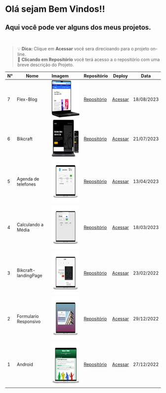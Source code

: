 # Olá sejam Bem Vindos!!
 ## Aqui você pode ver alguns dos meus projetos.
<br>

> :bulb: **Dica:** Clique em **Acessar** você sera direcioando para o projeto on-line. <br>
 >:construction: **Clicando em Repositório** você terá acesso a o repositório com uma breve descrição do Projeto.


N°|Nome|Imagem|Repositório|Deploy|Data|
|--|----|:-|:-----------|--------------|:---:|
7|Flex-Blog|<img src="https://github.com/emmanuelmarcosdeoliveira/meus-projetos-educacionais/blob/main/img/flex-blog.png" width="200" height="120">|[Repositório](https://github.com/emmanuelmarcosdeoliveira/flex-Blog)|[Acessar](https://flex-blog-one.vercel.app/)|18/08/2023|
6|Bikcraft |<img src="https://github.com/emmanuelmarcosdeoliveira/meus-projetos-educacionais/blob/main/img/bik.png" width="200" height="120">|[Repositório](https://github.com/emmanuelmarcosdeoliveira/bikcraft)|[Acessar](https://bikcraft-woad.vercel.app/)|21/07/2023|
5|Agenda de telefones|<img src="https://github.com/emmanuelmarcosdeoliveira/meus-projetos-educacionais/blob/main/img/Agenda.png" width="200" height="140">|[Repositório](https://github.com/emmanuelmarcosdeoliveira/agenda-telefone)|[Acessar](https://agenda-telefone-theta.vercel.app/)|13/04/2023|
4|Calculando a Média|<img src="https://github.com/emmanuelmarcosdeoliveira/meus-projetos-educacionais/blob/main/img/media.png" width="200" height="140">|[Repositório](https://github.com/emmanuelmarcosdeoliveira/calculando-a-media)|[Acessar](https://emmanuel-calculando-a-media.vercel.app/)|18/03/2023|
3|Bikcraft-landingPage|<img src="https://github.com/emmanuelmarcosdeoliveira/meus-projetos-educacionais/blob/main/img/Bikcraft-home.png" width="200" height="140">|[Repositório](https://github.com/emmanuelmarcosdeoliveira/projeto-bikcraft-landing-page)|[Acessar](https://emmanuelmarcosdeoliveira.github.io/projeto-bikcraft-landing-page/)|23/02/2022|
2|Formulario Responsivo|<img src="https://github.com/emmanuelmarcosdeoliveira/meus-projetos-educacionais/blob/main/img/login.png" width="200" height="140">|[Repositório](https://github.com/emmanuelmarcosdeoliveira/projeto-login)|[Acessar](https://projeto-login-liard.vercel.app/)| 29/12/2022|
1|Android|<img src="https://github.com/emmanuelmarcosdeoliveira/meus-projetos-educacionais/blob/main/img/android.png" width="200" height="140">|[Repositório](https://github.com/emmanuelmarcosdeoliveira/projeto-android)|[Acessar](https://projetos-educacionais-ot3b.vercel.app/)|27/12/2022|

<!-- 
## :floppy_disk: Abaixo segue os projetos e sua descrição.

### Média das Notas
PROJETO|SCREENSHOOT
|---------------|:--------: |
|Média das notas|<img src="./img/media notas.gif" width="350" height="180">|
|Tecnologias Utilizadas|DESCRIÇÃO|
|<ul> <li>HTML5</li> <li>CCS3</li><li>JavaScript</li> </ul>|A proposta desse projeto foi criar uma página HTML para calcúlo de médias de notas de diciplinas de estudos|DEPLOY|
|Acesse o projeto|[Calculando a Méida](https://emmanuel-calculando-a-media.vercel.app/)
Acesse o Repositório|https://github.com/emmanuelmarcosdeoliveira/calculando-a-media/tree/main|
---
### Agenda de telefones
PROJETO|SCREENSHOOT
|---------------|:--------: |
|Agenda de Telefones|<img src="https://github.com/emmanuelmarcosdeoliveira/agenda-telefone/blob/develop/images/Agenda%20Telefone.gif" width="350" height="180">|
|Tecnologias Utilizadas|DESCRIÇÃO|
|<ul> <li>HTML5</li> <li>CCS3</li><li>JavaScript</li> </ul>|O intuito desse projeto foi criar uma página para **agenda de telefones**, fazendo o uso da **linguagem JavaScript** para **adição e calculado de total de numeros de telefone.**|DEPLOY|
|Acesse o projeto|[Agenda de Telefones](https://agenda-telefone-theta.vercel.app/)
Acesse o Repositório|https://github.com/emmanuelmarcosdeoliveira/agenda-telefone/tree/main|
---

### Bickcraft
PROJETO|SCREENSHOOT
|---------------|:--------: |
|Projeto Bikcraft|<img src="https://github.com/emmanuelmarcosdeoliveira/projeto-bikcraft/blob/main/img/Bikcraft.gif" width="350" height="180">|
|Tecnologias Utilizadas|DESCRIÇÃO|
|<ul> <li>HTML5</li> <li>CCS3</li> </ul>|Nesse exercício foi criado um página de arquivo base HTML e CSS com o intuito de desenvolver habilidades com CSS flex box e flex grid.|DEPLOY|    |
|Acesse o projeto|[projeto bikcraft](https://emmanuelmarcosdeoliveira.github.io/projeto-bikcraft/)
Acesse o Repositório|https://github.com/emmanuelmarcosdeoliveira/projeto-bikcraft|
---
### Formulário Responsivo
ROJETO|SCREENSHOOT
|---------------|:--------: |
|Formulário Responsivo|<img src="https://github.com/emmanuelmarcosdeoliveira/projeto-login/blob/main/imagens/tela-login.gif" width="350" height="180">|
|Tecnologias Utilizadas|DESCRIÇÃO|
|<ul> <li>HTML5</li> <li>CCS3</li></ul>|Nesse exercício criei uma página com base HTML e CSS e dentro dessa página, foi criado um Formulário que ele se comporta de forma diferente de acordo com o tamanho da tela.|DEPLOY|
|Acesse o projeto|[Formulário Responsivo](https://projeto-login-liard.vercel.app/)
Acesse o Repositório|https://github.com/emmanuelmarcosdeoliveira/calculando-a-media/tree/main|
---
### Android
|PROJETO|SCREENSHOOT
|---------------|:--------: |
|Android|<img src="https://github.com/emmanuelmarcosdeoliveira/projeto-android/blob/main/imagens/Projeto%20-%20droid.gif" width="350" height="180">|
|Tecnologias Utilizadas|DESCRIÇÃO|
|<ul> <li>HTML5</li> <li>CCS3</li> </ul>|<p style="text-align:left">Nesse exercício foi criado uma pagina com base em HTML e CSS, contando um pouco da história do masacote Android, aonde temos links que direcionam para as páginas de Dan Morril que fez a primeira versão do mascote e também para a página de Irina Block, a ilutradora do mascote. Nessa página, também temos a descrição dos nomes das versões do Android desde a sua versão inicial que é a v1.5</p>|DEPLOY|    |
|Acesse o projeto|[projeto android](https://projetos-educacionais-ot3b.vercel.app/)|
Acesse o Repositório|https://github.com/emmanuelmarcosdeoliveira/projeto-android|
--- -->
